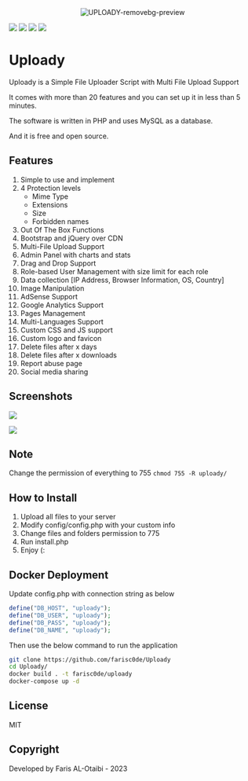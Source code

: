 <div align="center">
   <img src="https://i.ibb.co/qMSh4gN/UPLOADY-removebg-preview.png" alt="UPLOADY-removebg-preview" border="0">
</div>

![](https://img.shields.io/github/license/farisc0de/Uploady) ![](https://img.shields.io/github/v/release/farisc0de/Uploady) ![](https://img.shields.io/github/repo-size/farisc0de/Uploady) ![](https://img.shields.io/badge/PHP-777BB4?style=for-the-badge&logo=php&logoColor=white)

# Uploady

Uploady is a Simple File Uploader Script with Multi File Upload Support

It comes with more than 20 features and you can set up it in less than 5 minutes.

The software is written in PHP and uses MySQL as a database.

And it is free and open source.

## Features

1. Simple to use and implement
2. 4 Protection levels
   - Mime Type
   - Extensions
   - Size
   - Forbidden names
3. Out Of The Box Functions
4. Bootstrap and jQuery over CDN
5. Multi-File Upload Support
6. Admin Panel with charts and stats
7. Drag and Drop Support
8. Role-based User Management with size limit for each role
9. Data collection [IP Address, Browser Information, OS, Country]
10. Image Manipulation
11. AdSense Support
12. Google Analytics Support
13. Pages Management
14. Multi-Languages Support
15. Custom CSS and JS support
16. Custom logo and favicon
17. Delete files after x days
18. Delete files after x downloads
19. Report abuse page
20. Social media sharing

## Screenshots

![](https://i.imgur.com/ropeZWD.png)

![](https://i.imgur.com/fTe1FCZ.png)

## Note

Change the permission of everything to 755 `chmod 755 -R uploady/`

## How to Install

1. Upload all files to your server
2. Modify config/config.php with your custom info
3. Change files and folders permission to 775
4. Run install.php
5. Enjoy (:

## Docker Deployment

Update config.php with connection string as below

```php
define("DB_HOST", "uploady");
define("DB_USER", "uploady");
define("DB_PASS", "uploady");
define("DB_NAME", "uploady");
```

Then use the below command to run the application

```bash
git clone https://github.com/farisc0de/Uploady
cd Uploady/
docker build . -t farisc0de/uploady
docker-compose up -d
```

## License

MIT

## Copyright

Developed by Faris AL-Otaibi - 2023
